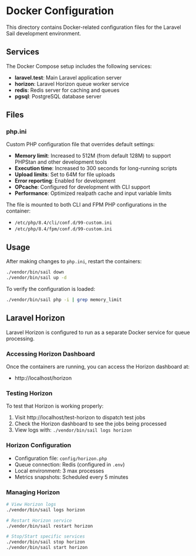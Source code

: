 # Docker Configuration

This directory contains Docker-related configuration files for the Laravel Sail development environment.

## Services

The Docker Compose setup includes the following services:

- **laravel.test**: Main Laravel application server
- **horizon**: Laravel Horizon queue worker service
- **redis**: Redis server for caching and queues
- **pgsql**: PostgreSQL database server

## Files

### php.ini
Custom PHP configuration file that overrides default settings:

- **Memory limit**: Increased to 512M (from default 128M) to support PHPStan and other development tools
- **Execution time**: Increased to 300 seconds for long-running scripts
- **Upload limits**: Set to 64M for file uploads
- **Error reporting**: Enabled for development
- **OPcache**: Configured for development with CLI support
- **Performance**: Optimized realpath cache and input variable limits

The file is mounted to both CLI and FPM PHP configurations in the container:
- `/etc/php/8.4/cli/conf.d/99-custom.ini`
- `/etc/php/8.4/fpm/conf.d/99-custom.ini`

## Usage

After making changes to `php.ini`, restart the containers:

```bash
./vendor/bin/sail down
./vendor/bin/sail up -d
```

To verify the configuration is loaded:

```bash
./vendor/bin/sail php -i | grep memory_limit
```

## Laravel Horizon

Laravel Horizon is configured to run as a separate Docker service for queue processing.

### Accessing Horizon Dashboard

Once the containers are running, you can access the Horizon dashboard at:
- http://localhost/horizon

### Testing Horizon

To test that Horizon is working properly:

1. Visit http://localhost/test-horizon to dispatch test jobs
2. Check the Horizon dashboard to see the jobs being processed
3. View logs with: `./vendor/bin/sail logs horizon`

### Horizon Configuration

- Configuration file: `config/horizon.php`
- Queue connection: Redis (configured in `.env`)
- Local environment: 3 max processes
- Metrics snapshots: Scheduled every 5 minutes

### Managing Horizon

```bash
# View Horizon logs
./vendor/bin/sail logs horizon

# Restart Horizon service
./vendor/bin/sail restart horizon

# Stop/Start specific services
./vendor/bin/sail stop horizon
./vendor/bin/sail start horizon
```